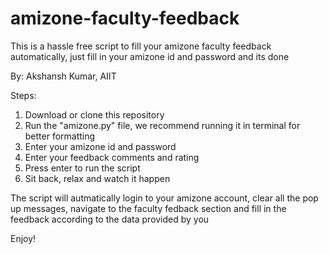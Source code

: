 # amizone-faculty-feedback
This is a hassle free script to fill your amizone faculty feedback automatically, just fill in your amizone id and password and its done

By: Akshansh Kumar, AIIT

Steps:

1. Download or clone this repository
2. Run the "amizone.py" file, we recommend running it in terminal for better formatting
3. Enter your amizone id and password
5. Enter your feedback comments and rating
5. Press enter to run the script
6. Sit back, relax and watch it happen

The script will autmatically login to your amizone account, clear all the pop up messages, navigate to the faculty fedback section and fill in the feedback according to the data provided by you

Enjoy!